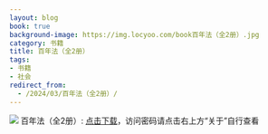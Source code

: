 ```yaml
---
layout: blog
book: true
background-image: https://img.locyoo.com/book百年法（全2册）.jpg
category: 书籍
title: 百年法（全2册）
tags:
- 书籍
- 社会
redirect_from:
  - /2024/03/百年法（全2册）/
---
```

![](https://img.locyoo.com/book百年法（全2册）.jpg)
百年法（全2册）: <a name = "ref1" href="https://url18.ctfile.com/f/50983618-1253432740-cda772?p=3619">点击下载</a>，访问密码请点击右上方“关于”自行查看